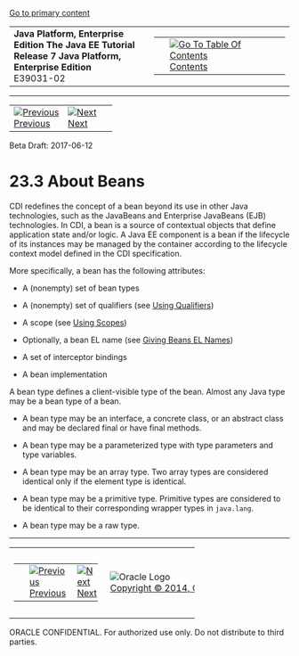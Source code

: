[Go to primary content](#BEGIN)

<table>
<colgroup>
<col width="50%" />
<col width="50%" />
</colgroup>
<tbody>
<tr class="odd">
<td><strong>Java Platform, Enterprise Edition The Java EE Tutorial</strong><br />
<strong>Release 7 Java Platform, Enterprise Edition</strong><br />
E39031-02</td>
<td><table>
<tbody>
<tr class="odd">
<td> </td>
<td><a href="toc.htm"><img src="../../dcommon/gifs/toc.gif" alt="Go To Table Of Contents" /><br />
<span class="icon">Contents</span></a></td>
</tr>
</tbody>
</table></td>
</tr>
</tbody>
</table>

-----

<table>
<tbody>
<tr class="odd">
<td><a href="cdi-basic002.htm"><img src="../../dcommon/gifs/leftnav.gif" alt="Previous" /><br />
<span class="icon">Previous</span></a> </td>
<td><a href="cdi-basic004.htm"><img src="../../dcommon/gifs/rightnav.gif" alt="Next" /><br />
<span class="icon">Next</span></a></td>
<td> </td>
</tr>
</tbody>
</table>

Beta Draft: 2017-06-12

# 23.3 About Beans

CDI redefines the concept of a bean beyond its use in other Java
technologies, such as the JavaBeans and Enterprise JavaBeans (EJB)
technologies. In CDI, a bean is a source of contextual objects that
define application state and/or logic. A Java EE component is a bean if
the lifecycle of its instances may be managed by the container according
to the lifecycle context model defined in the CDI specification.

More specifically, a bean has the following attributes:

  - A (nonempty) set of bean types

  - A (nonempty) set of qualifiers (see [Using
    Qualifiers](cdi-basic006.htm#GJBCK))

  - A scope (see [Using Scopes](cdi-basic008.htm#GJBBK))

  - Optionally, a bean EL name (see [Giving Beans EL
    Names](cdi-basic009.htm#GJBAK))

  - A set of interceptor bindings

  - A bean implementation

A bean type defines a client-visible type of the bean. Almost any Java
type may be a bean type of a bean.

  - A bean type may be an interface, a concrete class, or an abstract
    class and may be declared final or have final methods.

  - A bean type may be a parameterized type with type parameters and
    type variables.

  - A bean type may be an array type. Two array types are considered
    identical only if the element type is identical.

  - A bean type may be a primitive type. Primitive types are considered
    to be identical to their corresponding wrapper types in `java.lang`.

  - A bean type may be a raw type.

-----

<table style="width:66%;">
<colgroup>
<col width="33%" />
<col width="0%" />
<col width="33%" />
</colgroup>
<tbody>
<tr class="odd">
<td><table style="width:96%;">
<colgroup>
<col width="0%" />
<col width="48%" />
<col width="48%" />
</colgroup>
<tbody>
<tr class="odd">
<td> </td>
<td><a href="cdi-basic002.htm"><img src="../../dcommon/gifs/leftnav.gif" alt="Previous" /><br />
<span class="icon">Previous</span></a> </td>
<td><a href="cdi-basic004.htm"><img src="../../dcommon/gifs/rightnav.gif" alt="Next" /><br />
<span class="icon">Next</span></a></td>
</tr>
</tbody>
</table></td>
<td><img src="../../dcommon/gifs/oracle.gif" alt="Oracle Logo" class="copyrightlogo" /> <a href="../../dcommon/html/cpyr.htm"><br />
<span class="copyrightlogo">Copyright © 2014, Oracle and/or its affiliates. All rights reserved.</span></a></td>
<td><table>
<tbody>
<tr class="odd">
<td> </td>
<td><a href="toc.htm"><img src="../../dcommon/gifs/toc.gif" alt="Go To Table Of Contents" /><br />
<span class="icon">Contents</span></a></td>
</tr>
</tbody>
</table></td>
</tr>
</tbody>
</table>

ORACLE CONFIDENTIAL. For authorized use only. Do not distribute to third parties.
